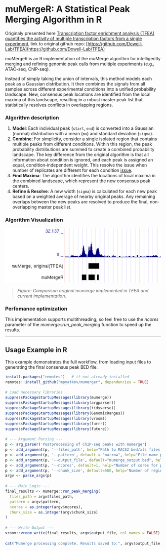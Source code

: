 # muMergeR: A Statistical Peak Merging Algorithm in R

Originaly presented here [Transcription factor enrichment analysis (TFEA) quantifies the activity of multiple transcription factors from a single experiment](https://www.nature.com/articles/s42003-021-02153-7), link to original github repo: [https://github.com/Dowell-Lab/TFEA](https://github.com/Dowell-Lab/TFEA)

muMergeR is an R implementation of the muMerge algorithm for intelligently merging and refining genomic peak calls from multiple experiments (e.g., ATAC-seq, ChIP-seq).

Instead of simply taking the union of intervals, this method models each peak as a Gaussian distribution. It then combines the signals from all samples across different experimental conditions into a unified probability landscape. New, consensus peak locations are identified from the local maxima of this landscape, resulting in a robust master peak list that statistically resolves conflicts in overlapping regions.

### Algorithm description

1.  **Model**: Each individual peak (`start`, `end`) is converted into a Gaussian (normal) distribution with a mean (`mu`) and standard deviation (`sigma`).
2.  **Combine**: For simplicity, consider a single isolated region that contains multiple peaks from different conditions. Within this region, the peak probability distributions are summed to create a combined probability landscape. The key difference from the original algorithm is that all information about condition is ignored, and each peak is assigned an equal, condition-independent weight. This resolve the issue when number of replicates are different for each condition [issue](https://github.com/Dowell-Lab/TFEA/issues/33). 
3.  **Find Maxima**: The algorithm identifies the locations of local maxima in the combined landscape, which represent the new consensus peak centers.
4.  **Refine & Resolve**: A new width (`sigma`) is calculated for each new peak based on a weighted average of nearby original peaks. Any remaining overlaps between the new peaks are resolved to produce the final, non-overlapping master peak list.

### Algorithm Visualization

![Illustration of the muMerge algorithm](./docs/comparison.jpg)

> *Figure: Comparison original mumerge implemented in TFEA and current implementation.*

### Perfomance optimization

This implementation supports multithreading, so feel free to use the _ncores_ parameter of the _mumerge::run_peak_merging_ function to speed up the results.


---

## Usage Example in R

This example demonstrates the full workflow, from loading input files to generating the final consensus peak BED file.

```r
install.packages("remotes")   # if not already installed
remotes::install_github("mpyatkov/mumerger", dependencies = TRUE)

# Load necessary libraries
suppressPackageStartupMessages(library(mumerge))
suppressPackageStartupMessages(library(argparser))
suppressPackageStartupMessages(library(tidyverse)) 
suppressPackageStartupMessages(library(GenomicRanges))
suppressPackageStartupMessages(library(vroom))
suppressPackageStartupMessages(library(furrr))
suppressPackageStartupMessages(library(future))

# --- Argument Parsing ---
p <- arg_parser('Postprocessing of ChIP-seq peaks with mumerge')
p <- add_argument(p, '--files_path', help="Path to MACS2 bed/xls files.")
p <- add_argument(p, '--pattern', default = "narrow", help="File name pattern")
p <- add_argument(p, '--output_file', default="mumerge_output.bed", help="Output BED file.")
p <- add_argument(p, '--ncores', default=1, help="Number of cores for processing.")
p <- add_argument(p, '--chunk_size', default=500, help="Number of regions per chunk for parallel processing.")
argv <- parse_args(p)

# --- Main Logic ---
final_results <- mumerge::run_peak_merging(
  files_path = argv$files_path,
  pattern = argv$pattern,
  ncores = as.integer(argv$ncores),
  chunk_size = as.integer(argv$chunk_size)
)

# --- Write Output ---
vroom::vroom_write(final_results, argv$output_file, col_names = FALSE)

cat("Mumerge processing complete. Results saved to:", argv$output_file, "\n")
```

